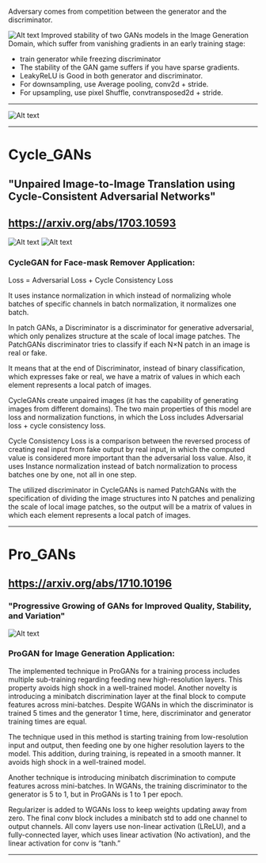 
Adversary comes from competition between the generator and the discriminator.

![Alt text](<Screenshot 2023-12-23 at 3.07.11 PM.png>)
Improved stability of two GANs models in the Image Generation Domain, which suffer from vanishing gradients in an early training stage:
- train generator while freezing discriminator
- The stability of the GAN game suffers if you have sparse gradients.
- LeakyReLU is  Good in both generator and discriminator.
- For downsampling, use Average pooling, conv2d + stride.
- For upsampling, use pixel Shuffle, convtransposed2d + stride.

_____________________________________________________
![Alt text](<Screenshot 2023-12-23 at 2.20.34 PM.png>)
_____________________________________________________

# Cycle_GANs
## "Unpaired Image-to-Image Translation using Cycle-Consistent Adversarial Networks"
## https://arxiv.org/abs/1703.10593

![Alt text](<Screenshot 2023-12-23 at 2.16.42 PM.png>)
![Alt text](<Screenshot 2023-12-23 at 2.17.01 PM.png>)

### CycleGAN for Face-mask Remover Application:

Loss = Adversarial Loss + Cycle Consistency Loss

It uses instance normalization in which instead of normalizing whole batches of specific channels in batch normalization, it normalizes one batch.

In patch GANs, a Discriminator is a discriminator for generative adversarial, which only penalizes structure at the scale of local image patches. The PatchGANs discriminator tries to classify if each N×N patch in an image is real or fake.

It means that at the end of Discriminator, instead of binary classification, which expresses fake or real, we have a matrix of values in which each element represents a local patch of images.

CycleGANs create unpaired images (it has the capability of generating images from different domains). The two main properties of this model are loss and normalization functions, in which the Loss includes Adversarial loss + cycle consistency loss. 

Cycle Consistency Loss is a comparison between the reversed process of creating real input from fake output by real input, in which the computed value is considered more important than the adversarial loss value. Also, it uses Instance normalization instead of batch normalization to process batches one by one, not all in one step.

The utilized discriminator in CycleGANs is named PatchGANs with the specification of dividing the image structures into N patches and penalizing the scale of local image patches, so the output will be a matrix of values in which each element represents a local patch of images.

__________________________________________________

# Pro_GANs 

## https://arxiv.org/abs/1710.10196

### "Progressive Growing of GANs for Improved Quality, Stability, and Variation"
![Alt text](<Screenshot 2023-12-23 at 2.31.58 PM.png>)

### ProGAN for Image Generation Application:

The implemented technique in ProGANs for a training process includes multiple sub-training regarding feeding new high-resolution layers. This property avoids high shock in a well-trained model. Another novelty is introducing a minibatch discrimination layer at the final block to compute features across mini-batches. Despite WGANs in which the discriminator is trained 5 times and the generator 1 time, here, discriminator and generator training times are equal.

The technique used in this method is starting training from low-resolution input and output, then feeding one by one higher resolution layers to the model. This addition, during training, is repeated in a smooth manner. It avoids high shock in a well-trained model.

Another technique is introducing minibatch discrimination to compute features across mini-batches.
In WGANs, the training discriminator to the generator is 5 to 1, but in ProGANs is 1 to 1 per epoch.

Regularizer is added to WGANs loss to keep weights updating away from zero.
The final conv block includes a minibatch std to add one channel to output channels. All conv layers use non-linear activation (LReLU), and a fully-connected layer, which uses linear activation (No activation), and the linear  activation for conv is “tanh.”

__________________________________________________

